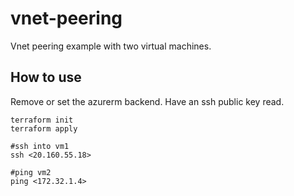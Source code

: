 # vnet-peering

Vnet peering example with two virtual machines.

## How to use

Remove or set the azurerm backend.
Have an ssh public key read.

```shell
terraform init
terraform apply

#ssh into vm1
ssh <20.160.55.18>

#ping vm2
ping <172.32.1.4>
```

